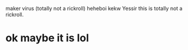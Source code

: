 maker virus (totally not a rickroll)
 heheboi kekw
Yessir this is totally not a rickroll.

# ok maybe it is lol
